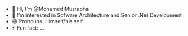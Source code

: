 - 👋 Hi, I’m @Mohamed Mustapha
- 👀 I’m interested in Sofware Architecture and Senior .Net Development 
- 😄 Pronouns: Himself/his self
- ⚡ Fun fact: ...

<!---
Mohamed Mustapha/MohamedMustapha is a ✨ special ✨ repository because its `README.md` (this file) appears on your GitHub profile.
You can click the Preview link to take a look at your changes.
--->
